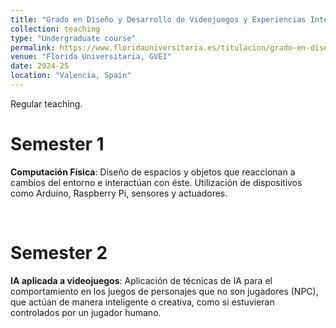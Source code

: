 ```yaml
---
title: "Grado en Diseño y Desarrollo de Videojuegos y Experiencias Interactivas"
collection: teaching
type: "Undergraduate course"
permalink: https://www.floridauniversitaria.es/titulacion/grado-en-diseno-y-desarrollo-de-videojuegos-y-experiencias-interactivas/
venue: "Florida Universitaria, GVEI"
date: 2024-25
location: "Valencia, Spain"
---
```


Regular teaching.

Semester 1
======
**Computación Física**: Diseño de espacios y objetos que reaccionan a cambios del entorno e interactúan con éste. Utilización de dispositivos como Arduino, Raspberry Pi, sensores y actuadores.

<p>&nbsp;</p>

Semester 2
======
**IA aplicada a videojuegos**: Aplicación de técnicas de IA para el comportamiento en los juegos de personajes que no son jugadores (NPC), que actúan de manera inteligente o creativa, como si estuvieran controlados por un jugador humano.

<p>&nbsp;</p>

